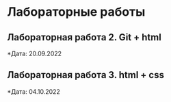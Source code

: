 # Лабораторные работы

## Лабораторная работа 2. Git + html

*Дата: 20.09.2022 

## Лабораторная работа 3. html + css

*Дата: 04.10.2022 
